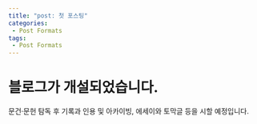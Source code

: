 ```yaml
---
title: "post: 첫 포스팅"
categories: 
 - Post Formats
tags: 
 - Post Formats
---
```


# 블로그가 개설되었습니다.

문건·문헌 탐독 후 기록과 인용 및 아카이빙, 에세이와 토막글 등을 시할 예정입니다.
